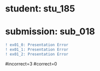 # student: stu_185
# submission: sub_018

```diff
! ex01_0: Presentation Error
! ex01_1: Presentation Error
! ex01_2: Presentation Error
```
#incorrect=3
#correct=0
